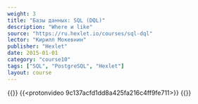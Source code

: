 ```yaml
---
weight: 3
title: "Базы данных: SQL (DQL)"
description: "Where и like"
source: "https://ru.hexlet.io/courses/sql-dql"
lector: "Кирилл Мокевнин"
publisher: "Hexlet"
date: 2015-01-01
category: "course10"
tags: ["SQL", "PostgreSQL", "Hexlet"]
layout: course
---
```

{{<players>}}
    {{<protonvideo 9c137acfd1dd8a425fa216c4ff9fe711>}}
{{</players>}}
